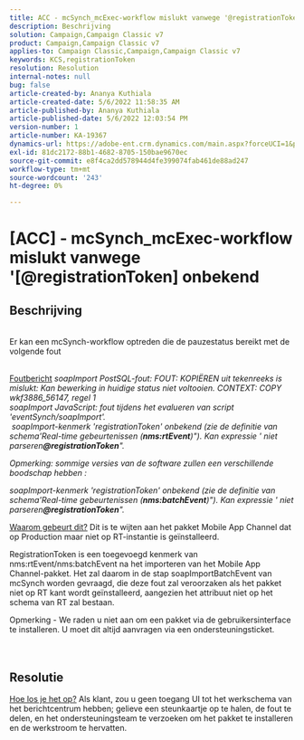 ```yaml
---
title: ACC - mcSynch_mcExec-workflow mislukt vanwege '@registrationToken unknow'
description: Beschrijving
solution: Campaign,Campaign Classic v7
product: Campaign,Campaign Classic v7
applies-to: Campaign Classic,Campaign,Campaign Classic v7
keywords: KCS,registrationToken
resolution: Resolution
internal-notes: null
bug: false
article-created-by: Ananya Kuthiala
article-created-date: 5/6/2022 11:58:35 AM
article-published-by: Ananya Kuthiala
article-published-date: 5/6/2022 12:03:54 PM
version-number: 1
article-number: KA-19367
dynamics-url: https://adobe-ent.crm.dynamics.com/main.aspx?forceUCI=1&pagetype=entityrecord&etn=knowledgearticle&id=ea48c7d8-33cd-ec11-a7b5-6045bd00d995
exl-id: 81dc2172-88b1-4682-8705-150bae9670ec
source-git-commit: e8f4ca2dd578944d4fe399074fab461de88ad247
workflow-type: tm+mt
source-wordcount: '243'
ht-degree: 0%

---
```


# [ACC] - mcSynch_mcExec-workflow mislukt vanwege &#39;[@registrationToken] onbekend

## Beschrijving

<br>Er kan een mcSynch-workflow optreden die de pauzestatus bereikt met de volgende fout<br><br>

<u>Foutbericht</u>
*soapImport PostSQL-fout: FOUT: KOPIËREN uit tekenreeks is mislukt: Kan bewerking in huidige status niet voltooien. CONTEXT: COPY wkf3886_56147, regel 1
<br>soapImport JavaScript: fout tijdens het evalueren van script &#39;eventSynch/soapImport&#39;.
<br> soapImport-kenmerk &#39;registrationToken&#39; onbekend (zie de definitie van schema&#39;Real-time gebeurtenissen (<b>nms:rtEvent</b>)&quot;). Kan expressie &#39; niet parseren<b>@registrationToken</b>&quot;.*

*Opmerking: sommige versies van de software zullen een verschillende boodschap hebben :*

*soapImport-kenmerk &#39;registrationToken&#39; onbekend (zie de definitie van schema&#39;Real-time gebeurtenissen (<b>nms:batchEvent</b>)&quot;). Kan expressie &#39; niet parseren<b>@registrationToken</b>&quot;.*


<u>Waarom gebeurt dit?</u>
Dit is te wijten aan het pakket Mobile App Channel dat op Production maar niet op RT-instantie is geïnstalleerd.

RegistrationToken is een toegevoegd kenmerk van nms:rtEvent/nms:batchEvent na het importeren van het Mobile App Channel-pakket. Het zal daarom in de stap soapImportBatchEvent van mcSynch worden gevraagd, die deze fout zal veroorzaken als het pakket niet op RT kant wordt geïnstalleerd, aangezien het attribuut niet op het schema van RT zal bestaan.



Opmerking - We raden u niet aan om een pakket via de gebruikersinterface te installeren. U moet dit altijd aanvragen via een ondersteuningsticket.
<br><br> <br>

## Resolutie

<u>Hoe los je het op?</u>
Als klant, zou u geen toegang UI tot het werkschema van het berichtcentrum hebben; gelieve een steunkaartje op te halen, de fout te delen, en het ondersteuningsteam te verzoeken om het pakket te installeren en de werkstroom te hervatten.
